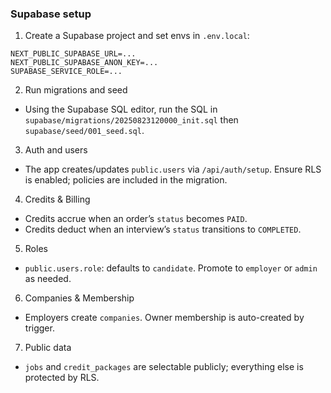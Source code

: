 ### Supabase setup

1) Create a Supabase project and set envs in `.env.local`:
```
NEXT_PUBLIC_SUPABASE_URL=...
NEXT_PUBLIC_SUPABASE_ANON_KEY=...
SUPABASE_SERVICE_ROLE=...
```

2) Run migrations and seed
- Using the Supabase SQL editor, run the SQL in `supabase/migrations/20250823120000_init.sql` then `supabase/seed/001_seed.sql`.

3) Auth and users
- The app creates/updates `public.users` via `/api/auth/setup`. Ensure RLS is enabled; policies are included in the migration.

4) Credits & Billing
- Credits accrue when an order’s `status` becomes `PAID`.
- Credits deduct when an interview’s `status` transitions to `COMPLETED`.

5) Roles
- `public.users.role`: defaults to `candidate`. Promote to `employer` or `admin` as needed.

6) Companies & Membership
- Employers create `companies`. Owner membership is auto-created by trigger.

7) Public data
- `jobs` and `credit_packages` are selectable publicly; everything else is protected by RLS.


